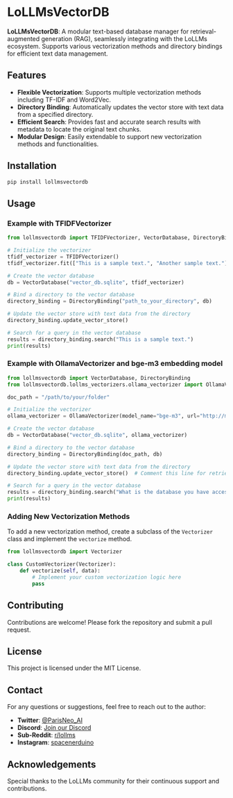 # LoLLMsVectorDB

**LoLLMsVectorDB**: A modular text-based database manager for retrieval-augmented generation (RAG), seamlessly integrating with the LoLLMs ecosystem. Supports various vectorization methods and directory bindings for efficient text data management.

## Features

- **Flexible Vectorization**: Supports multiple vectorization methods including TF-IDF and Word2Vec.
- **Directory Binding**: Automatically updates the vector store with text data from a specified directory.
- **Efficient Search**: Provides fast and accurate search results with metadata to locate the original text chunks.
- **Modular Design**: Easily extendable to support new vectorization methods and functionalities.

## Installation

```bash
pip install lollmsvectordb
```

## Usage

### Example with TFIDFVectorizer

```python
from lollmsvectordb import TFIDFVectorizer, VectorDatabase, DirectoryBinding

# Initialize the vectorizer
tfidf_vectorizer = TFIDFVectorizer()
tfidf_vectorizer.fit(["This is a sample text.", "Another sample text."])

# Create the vector database
db = VectorDatabase("vector_db.sqlite", tfidf_vectorizer)

# Bind a directory to the vector database
directory_binding = DirectoryBinding("path_to_your_directory", db)

# Update the vector store with text data from the directory
directory_binding.update_vector_store()

# Search for a query in the vector database
results = directory_binding.search("This is a sample text.")
print(results)
```

### Example with OllamaVectorizer and bge-m3 embedding model
```python
from lollmsvectordb import VectorDatabase, DirectoryBinding
from lollmsvectordb.lollms_vectorizers.ollama_vectorizer import OllamaVectorizer

doc_path = "/path/to/your/folder"

# Initialize the vectorizer
ollama_vectorizer = OllamaVectorizer(model_name="bge-m3", url="http://my_ollama_server:11434")

# Create the vector database
db = VectorDatabase("vector_db.sqlite", ollama_vectorizer)

# Bind a directory to the vector database
directory_binding = DirectoryBinding(doc_path, db)

# Update the vector store with text data from the directory
directory_binding.update_vector_store()  # Comment this line for retrieval only.

# Search for a query in the vector database
results = directory_binding.search("What is the database you have access to about?")
print(results)
```

### Adding New Vectorization Methods

To add a new vectorization method, create a subclass of the `Vectorizer` class and implement the `vectorize` method.

```python
from lollmsvectordb import Vectorizer

class CustomVectorizer(Vectorizer):
    def vectorize(self, data):
        # Implement your custom vectorization logic here
        pass
```

## Contributing

Contributions are welcome! Please fork the repository and submit a pull request.

## License

This project is licensed under the MIT License.

## Contact

For any questions or suggestions, feel free to reach out to the author:

- **Twitter**: [@ParisNeo_AI](https://twitter.com/ParisNeo_AI)
- **Discord**: [Join our Discord](https://discord.gg/BDxacQmv)
- **Sub-Reddit**: [r/lollms](https://www.reddit.com/r/lollms/)
- **Instagram**: [spacenerduino](https://www.instagram.com/spacenerduino/)

## Acknowledgements

Special thanks to the LoLLMs community for their continuous support and contributions.
